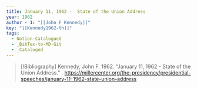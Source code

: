```yaml
---
title: January 11, 1962 -  State of the Union Address
year: 1962
author - 1: "[[John F Kennedy]]"
key: "[[Kennedy1962-th]]"
tags:
  - Notion-Catalogued
  - _BibTex-to-MD-Git
  - _Cataloged
---
```


> [!Bibliography]
> Kennedy, John F. 1962. “January 11, 1962 -  State of the Union Address.” . https://millercenter.org/the-presidency/presidential-speeches/january-11-1962-state-union-address